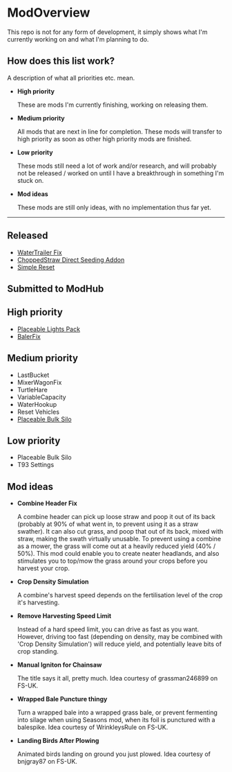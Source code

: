 # ModOverview
This repo is not for any form of development, it simply shows what I'm currently working on and what I'm planning to do.

## How does this list work?
A description of what all priorities etc. mean.

* **High priority**

   These are mods I'm currently finishing, working on releasing them.

* **Medium priority**

   All mods that are next in line for completion. These mods will transfer to high priority as soon as other high priority mods are finished.
   
* **Low priority**

   These mods still need a lot of work and/or research, and will probably not be released / worked on until I have a breakthrough in something I'm stuck on.

* **Mod ideas**

   These mods are still only ideas, with no implementation thus far yet. 

---

## Released
* [WaterTrailer Fix](https://github.com/Timmiej93/FS17_T93_WaterTrailerFix.git)
* [ChoppedStraw Direct Seeding Addon](https://github.com/Timmiej93/FS17_T93_CS_DirectSeedingAddon)
* [Simple Reset](https://github.com/Timmiej93/FS17_T93_SimpleReset)

## Submitted to ModHub

## High priority
* [Placeable Lights Pack](https://github.com/Timmiej93/FS17_T93_PlaceableLights)
* [BalerFix](https://github.com/Timmiej93/FS17_T93_BalerFix.git)

## Medium priority
* LastBucket
* MixerWagonFix
* TurtleHare
* VariableCapacity
* WaterHookup
* Reset Vehicles
* [Placeable Bulk Silo](https://github.com/Timmiej93/FS17_T93_BulkSilo)

## Low priority
* Placeable Bulk Silo
* T93 Settings

## Mod ideas
* **Combine Header Fix**

   A combine header can pick up loose straw and poop it out of its back (probably at 90% of what went in, to prevent using it as a straw swather). It can also cut grass, and poop that out of its back, mixed with straw, making the swath virtually unusable. To prevent using a combine as a mower, the grass will come out at a heavily reduced yield (40% / 50%). This mod could enable you to create neater headlands, and also stimulates you to top/mow the grass around your crops before you harvest your crop.

* **Crop Density Simulation**

   A combine's harvest speed depends on the fertilisation level of the crop it's harvesting.
   
* **Remove Harvesting Speed Limit**

   Instead of a hard speed limit, you can drive as fast as you want. However, driving too fast (depending on density, may be combined with 'Crop Density Simulation') will reduce yield, and potentially leave bits of crop standing. 

* **Manual Igniton for Chainsaw**

   The title says it all, pretty much. Idea courtesy of grassman246899 on FS-UK.

* **Wrapped Bale Puncture thingy**

   Turn a wrapped bale into a wrapped grass bale, or prevent fermenting into silage when using Seasons mod, when its foil is punctured with a balespike. Idea courtesy of WrinkleysRule on FS-UK.

* **Landing Birds After Plowing**

   Animated birds landing on ground you just plowed. Idea courtesy of bnjgray87 on FS-UK.
